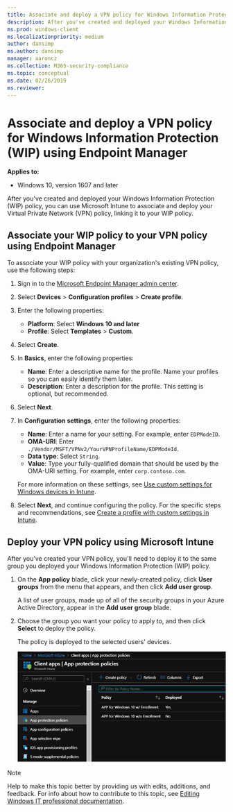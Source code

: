 ```yaml
---
title: Associate and deploy a VPN policy for Windows Information Protection (WIP) using the Azure portal for Microsoft Intune (Windows 10)
description: After you've created and deployed your Windows Information Protection (WIP) policy, use Microsoft Intune to link it to your Virtual Private Network (VPN) policy
ms.prod: windows-client
ms.localizationpriority: medium
author: dansimp
ms.author: dansimp
manager: aaroncz
ms.collection: M365-security-compliance
ms.topic: conceptual
ms.date: 02/26/2019
ms.reviewer: 
---
```


# Associate and deploy a VPN policy for Windows Information Protection (WIP) using Endpoint Manager

**Applies to:**

- Windows 10, version 1607 and later

After you've created and deployed your Windows Information Protection (WIP) policy, you can use Microsoft Intune to associate and deploy your Virtual Private Network (VPN) policy, linking it to your WIP policy.
 
## Associate your WIP policy to your VPN policy using Endpoint Manager

To associate your WIP policy with your organization's existing VPN policy, use the following steps:

1. Sign in to the [Microsoft Endpoint Manager admin center](https://go.microsoft.com/fwlink/?linkid=2109431).
2. Select **Devices** > **Configuration profiles** > **Create profile**.
3. Enter the following properties:

    - **Platform**: Select **Windows 10 and later**
    - **Profile**: Select **Templates** > **Custom**.

4. Select **Create**.
5. In **Basics**, enter the following properties:

    - **Name**: Enter a descriptive name for the profile. Name your profiles so you can easily identify them later. 
    - **Description**: Enter a description for the profile. This setting is optional, but recommended.

6. Select **Next**.
7. In **Configuration settings**, enter the following properties:

    - **Name**: Enter a name for your setting. For example, enter `EDPModeID`.
    - **OMA-URI**: Enter `./Vendor/MSFT/VPNv2/YourVPNProfileName/EDPModeId`.
    - **Data type**: Select `String`.
    - **Value**: Type your fully-qualified domain that should be used by the OMA-URI setting. For example, enter `corp.contoso.com`.

    For more information on these settings, see [Use custom settings for Windows devices in Intune](/mem/intune/configuration/custom-settings-windows-10).

8. Select **Next**, and continue configuring the policy. For the specific steps and recommendations, see [Create a profile with custom settings in Intune](/mem/intune/configuration/custom-settings-configure).

## Deploy your VPN policy using Microsoft Intune

After you’ve created your VPN policy, you'll need to deploy it to the same group you deployed your Windows Information Protection (WIP) policy.

1.  On the **App policy** blade, click your newly-created policy, click **User groups** from the menu that appears, and then click **Add user group**.

    A list of user groups, made up of all of the security groups in your Azure Active Directory, appear in the **Add user group** blade.

2. Choose the group you want your policy to apply to, and then click **Select** to deploy the policy.

    The policy is deployed to the selected users' devices.

    ![Microsoft Intune: Pick your user groups that should get the policy when it's deployed.](images/wip-azure-add-user-groups.png)

>[!NOTE]
>Help to make this topic better by providing us with edits, additions, and feedback. For info about how to contribute to this topic, see [Editing Windows IT professional documentation](https://github.com/Microsoft/windows-itpro-docs/blob/master/CONTRIBUTING.md).